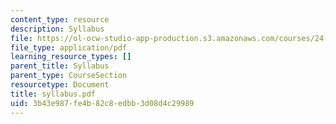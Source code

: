 ```yaml
---
content_type: resource
description: Syllabus
file: https://ol-ocw-studio-app-production.s3.amazonaws.com/courses/24-942-grammar-of-a-less-familiar-language-spring-2003/3b43e987fe4b82c8edbb3d08d4c29989_syllabus.pdf
file_type: application/pdf
learning_resource_types: []
parent_title: Syllabus
parent_type: CourseSection
resourcetype: Document
title: syllabus.pdf
uid: 3b43e987-fe4b-82c8-edbb-3d08d4c29989
---
```

